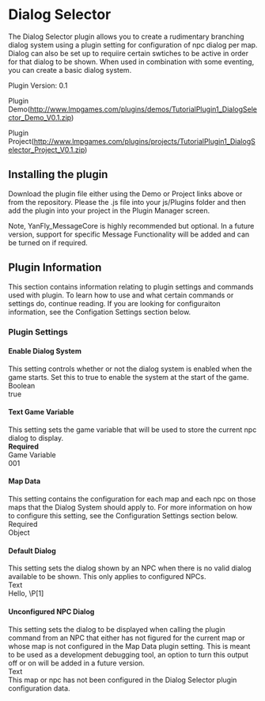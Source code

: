 # Dialog Selector

The Dialog Selector plugin allows you to create a rudimentary branching dialog system using a plugin setting for configuration of npc dialog per map.  Dialog can also be set up to requiire certain swtiches to be active in order for that dialog to be shown.  When used in combination with some eventing, you can create a basic dialog system.


Plugin Version: 0.1

Plugin Demo(http://www.lmpgames.com/plugins/demos/TutorialPlugin1_DialogSelector_Demo_V0.1.zip)

Plugin Project(http://www.lmpgames.com/plugins/projects/TutorialPlugin1_DialogSelector_Project_V0.1.zip)


## Installing the plugin
Download the plugin file either using the Demo or Project links above or from the repository.  Please the .js file into your js/Plugins folder and then add the plugin into your project in the Plugin Manager screen.

Note, YanFly_MessageCore is highly recommended but optional.  In a future version, support for specific Message Functionality will be added and can be turned on if required.


## Plugin Information
This section contains information relating to plugin settings and commands used with plugin.  To learn how to use and what certain commands or settings do, continue reading.  If you are looking for configuraiton information, see the Configation Settings section below.


### Plugin Settings

#### Enable Dialog System
This setting controls whether or not the dialog system is enabled when the game starts.  Set this to true to enable the system at the start of the game.  
Boolean  
true


#### Text Game Variable
This setting sets the game variable that will be used to store the current npc dialog to display.  
**Required**  
Game Variable  
001


#### Map Data
This setting contains the configuration for each map and each npc on those maps that the Dialog System should apply to.  For more information on how to configure this setting, see the Configuration Settings section below.  
Required  
Object


#### Default Dialog
This setting sets the dialog shown by an NPC when there is no valid dialog available to be shown.  This only applies to configured NPCs.  
Text  
Hello, \\P[1]


#### Unconfigured NPC Dialog
This setting sets the dialog to be displayed when calling the plugin command from an NPC that either has not figured for the current map or whose map is not configured in the Map Data plugin setting.  This is meant to be used as a development debugging tool, an option to turn this output off or on will be added in a future version.  
Text  
This map or npc has not been configured in the Dialog Selector plugin configuration data.





